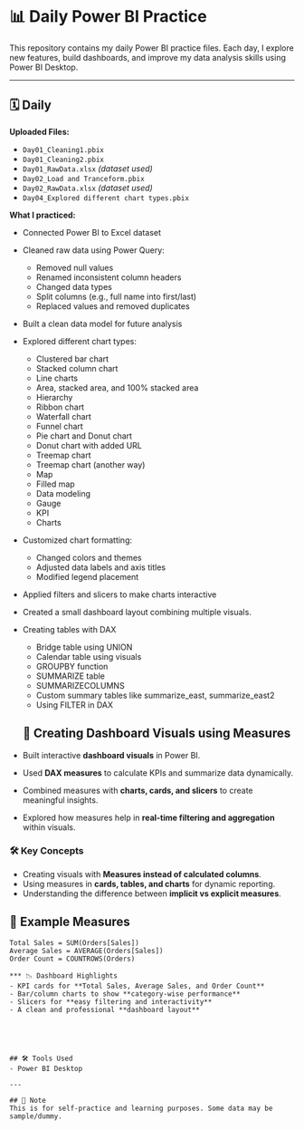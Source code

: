 # 📊 Daily Power BI Practice

This repository contains my daily Power BI practice files. Each day, I explore new features, build dashboards, and improve my data analysis skills using Power BI Desktop.

---

## 🗓️ Daily ##

**Uploaded Files:**
- `Day01_Cleaning1.pbix`
- `Day01_Cleaning2.pbix`
- `Day01_RawData.xlsx` *(dataset used)*
- `Day02_Load and Tranceform.pbix`
- `Day02_RawData.xlsx` *(dataset used)*
- `Day04_Explored different chart types.pbix`

**What I practiced:**
- Connected Power BI to Excel dataset
- Cleaned raw data using Power Query:
  - Removed null values
  - Renamed inconsistent column headers
  - Changed data types
  - Split columns (e.g., full name into first/last)
  - Replaced values and removed duplicates
- Built a clean data model for future analysis
- Explored different chart types:
  - Clustered bar chart
  - Stacked column chart
  - Line charts
  - Area, stacked area, and 100% stacked area
  - Hierarchy
  - Ribbon chart
  - Waterfall chart
  - Funnel chart
  - Pie chart and Donut chart
  - Donut chart with added URL
  - Treemap chart
  - Treemap chart (another way)
  - Map
  - Filled map
  - Data modeling
  - Gauge
  - KPI
  - Charts
- Customized chart formatting:
  - Changed colors and themes
  - Adjusted data labels and axis titles
  - Modified legend placement
- Applied filters and slicers to make charts interactive
- Created a small dashboard layout combining multiple visuals.

- Creating tables with DAX
  - Bridge table using UNION
  - Calendar table using visuals
  - GROUPBY function
  - SUMMARIZE table
  - SUMMARIZECOLUMNS
  - Custom summary tables like summarize_east, summarize_east2
  - Using FILTER in DAX
 
  ## 🚀 Creating Dashboard Visuals using Measures  

- Built interactive **dashboard visuals** in Power BI.  
- Used **DAX measures** to calculate KPIs and summarize data dynamically.  
- Combined measures with **charts, cards, and slicers** to create meaningful insights.  
- Explored how measures help in **real-time filtering and aggregation** within visuals.  

### 🛠 Key Concepts
- Creating visuals with **Measures instead of calculated columns**.  
- Using measures in **cards, tables, and charts** for dynamic reporting.  
- Understanding the difference between **implicit vs explicit measures**.  

## 🧾 Example Measures  
```DAX
Total Sales = SUM(Orders[Sales])
Average Sales = AVERAGE(Orders[Sales])
Order Count = COUNTROWS(Orders)

*** 📉 Dashboard Highlights
- KPI cards for **Total Sales, Average Sales, and Order Count**  
- Bar/column charts to show **category-wise performance**  
- Slicers for **easy filtering and interactivity**  
- A clean and professional **dashboard layout**  





## 🛠 Tools Used
- Power BI Desktop

---

## 📌 Note
This is for self-practice and learning purposes. Some data may be sample/dummy.
